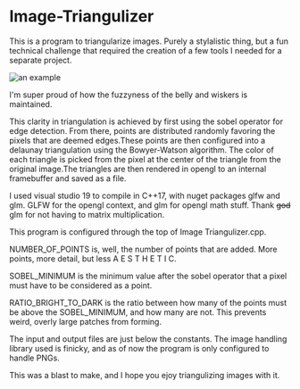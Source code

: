 # Image-Triangulizer

This is a program to triangularize images. Purely a stylalistic thing, but a fun technical challenge that required the creation of a few tools I needed for a separate project.

![an example](https://i.imgur.com/DIeMtBq.jpg)

I'm super proud of how the fuzzyness of the belly and wiskers is maintained.

This clarity in triangulation is achieved by first using the sobel operator for edge detection. From there, points are distributed randomly favoring the pixels that are deemed edges.These points are then configured into a delaunay triangulation using the Bowyer-Watson algorithm. The color of each triangle is picked from the pixel at the center of the triangle from the original image.The triangles are then rendered in opengl to an internal framebuffer and saved as a file.

I used visual studio 19 to compile in C++17, with nuget packages glfw and glm. GLFW for the opengl context, and glm for opengl math stuff. Thank ~~god~~ glm for not having to matrix multiplication.

This program is configured through the top of Image Triangulizer.cpp.

NUMBER_OF_POINTS is, well, the number of points that are added. More points, more detail, but less A E S T H E T I C.

SOBEL_MINIMUM is the minimum value after the sobel operator that a pixel must have to be considered as a point.

RATIO_BRIGHT_TO_DARK is the ratio between how many of the points must be above the SOBEL_MINIMUM, and how many are not. This prevents weird, overly large patches from forming.

The input and output files are just below the constants. The image handling library used is finicky, and as of now the program is only configured to handle PNGs.

This was a blast to make, and I hope you ejoy triangulizing images with it.
